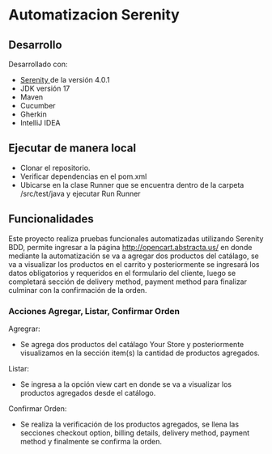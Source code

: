 # Automatizacion Serenity

## Desarrollo
Desarrollado con:

* [Serenity ](https://github.com/serenity-bdd/serenity-core/releases) de la versión 4.0.1
* JDK versión 17
* Maven
* Cucumber
* Gherkin
* IntelliJ IDEA

## Ejecutar de manera local

* Clonar el repositorio.
* Verificar dependencias en el pom.xml
* Ubicarse en la clase Runner que se encuentra dentro de la carpeta /src/test/java y ejecutar Run Runner

## Funcionalidades

Este proyecto realiza pruebas funcionales automatizadas utilizando Serenity BDD, permite ingresar a la página http://opencart.abstracta.us/ en donde mediante la automatización se va a agregar dos productos del catálago, se va a visualizar los productos en el carrito y posteriormente se ingresará los datos obligatorios y requeridos en el formulario del cliente, luego se completará sección de delivery method, payment method para finalizar culminar con la confirmación de la orden. 

### Acciones Agregar, Listar, Confirmar Orden

Agregrar:

* Se agrega dos productos del catálago Your Store y posteriormente visualizamos en la sección item(s) la cantidad de productos agregados. 

Listar:
* Se ingresa a la opción view cart en donde se va a visualizar los productos agregados desde el catálogo.

Confirmar Orden:
* Se realiza la verificación de los productos agregados, se llena las secciones checkout option, billing details, delivery method, payment method y finalmente se confirma la orden.

